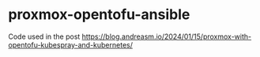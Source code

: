 # proxmox-opentofu-ansible
Code used in the post https://blog.andreasm.io/2024/01/15/proxmox-with-opentofu-kubespray-and-kubernetes/

